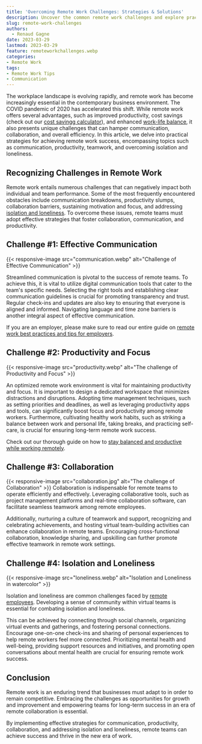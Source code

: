 ```yaml
---
title: 'Overcoming Remote Work Challenges: Strategies & Solutions'
description: Uncover the common remote work challenges and explore practical solutions to enhance productivity, communication, and overall work-life balance in the remote work era.
slug: remote-work-challenges
authors:
  - Renaud Gagne
date: 2023-03-29
lastmod: 2023-03-29
feature: remoteworkchallenges.webp
categories:
- Remote Work
tags:
- Remote Work Tips
- Communication
---
```


The workplace landscape is evolving rapidly, and remote work has become increasingly essential in the contemporary business environment. The COVID pandemic of 2020  has accelerated this shift. While remote work offers several advantages, such as improved productivity, cost savings (check out our [cost savingg calculator](/tools/savings-calculator/)), and enhanced [work-life balance](/categories/work-life-balance/), it also presents unique challenges that can hamper communication, collaboration, and overall efficiency. In this article, we delve into practical strategies for achieving remote work success, encompassing topics such as communication, productivity, teamwork, and overcoming isolation and loneliness.

## Recognizing Challenges in Remote Work

Remote work entails numerous challenges that can negatively impact both individual and team performance. Some of the most frequently encountered obstacles include communication breakdowns, productivity slumps, collaboration barriers, sustaining motivation and focus, and addressing [isolation and loneliness](/blog/work-life-balance-for-remote-workers/). To overcome these issues, remote teams must adopt effective strategies that foster collaboration, communication, and productivity.

## Challenge #1: Effective Communication
{{< responsive-image src="communication.webp" alt="Challenge of Effective Communication" >}}

Streamlined communication is pivotal to the success of remote teams. To achieve this, it is vital to utilize digital communication tools that cater to the team's specific needs. Selecting the right tools and establishing clear communication guidelines is crucial for promoting transparency and trust. Regular check-ins and updates are also key to ensuring that everyone is aligned and informed. Navigating language and time zone barriers is another integral aspect of effective communication.

If you are an employer, please make sure to read our entire guide on [remote work best practices and tips for employers](/blog/remote-work-tips-best-practices-employers/).

## Challenge #2: Productivity and Focus
{{< responsive-image src="productivity.webp" alt="The challenge of Productivity and Focus" >}}

An optimized remote work environment is vital for maintaining productivity and focus. It is important to design a dedicated workspace that minimizes distractions and disruptions. Adopting time management techniques, such as setting priorities and deadlines, as well as leveraging productivity apps and tools, can significantly boost focus and productivity among remote workers. Furthermore, cultivating healthy work habits, such as striking a balance between work and personal life, taking breaks, and practicing self-care, is crucial for ensuring long-term remote work success. 

Check out our thorough guide on how to [stay balanced and productive while working remotely](/blog/remote-work-mental-health/).

## Challenge #3: Collaboration
{{< responsive-image src="collaboration.jpg" alt="The challenge of Collaboration" >}}
Collaboration is indispensable for remote teams to operate efficiently and effectively. Leveraging collaborative tools, such as project management platforms and real-time collaboration software, can facilitate seamless teamwork among remote employees. 

Additionally, nurturing a culture of teamwork and support, recognizing and celebrating achievements, and hosting virtual team-building activities can enhance collaboration in remote teams. Encouraging cross-functional collaboration, knowledge sharing, and upskilling can further promote effective teamwork in remote work settings.

## Challenge #4:  Isolation and Loneliness
{{< responsive-image src="loneliness.webp" alt="Isolation and Loneliness in watercolor" >}}

Isolation and loneliness are common challenges faced by [remote employees](/blog/remote-work-tips-best-practices-employees/). Developing a sense of community within virtual teams is essential for combating isolation and loneliness. 

This can be achieved by connecting through social channels, organizing virtual events and gatherings, and fostering personal connections. Encourage one-on-one check-ins and sharing of personal experiences to help remote workers feel more connected. Prioritizing mental health and well-being, providing support resources and initiatives, and promoting open conversations about mental health are crucial for ensuring remote work success.

## Conclusion

Remote work is an enduring trend that businesses must adapt to in order to remain competitive. Embracing the challenges as opportunities for growth and improvement and empowering teams for long-term success in an era of remote collaboration is essential. 

By implementing effective strategies for communication, productivity, collaboration, and addressing isolation and loneliness, remote teams can achieve success and thrive in the new era of work.
